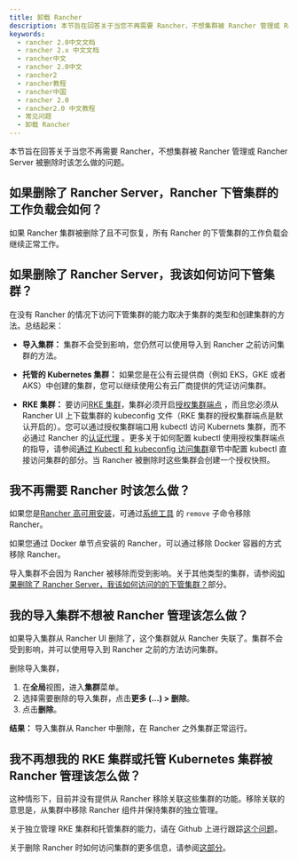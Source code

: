 ```yaml
---
title: 卸载 Rancher
description: 本节旨在回答关于当您不再需要 Rancher，不想集群被 Rancher 管理或 Rancher Server 被删除时该怎么做的问题。
keywords:
  - rancher 2.0中文文档
  - rancher 2.x 中文文档
  - rancher中文
  - rancher 2.0中文
  - rancher2
  - rancher教程
  - rancher中国
  - rancher 2.0
  - rancher2.0 中文教程
  - 常见问题
  - 卸载 Rancher
---
```


本节旨在回答关于当您不再需要 Rancher，不想集群被 Rancher 管理或 Rancher Server 被删除时该怎么做的问题。

## 如果删除了 Rancher Server，Rancher 下管集群的工作负载会如何？

如果 Rancher 集群被删除了且不可恢复，所有 Rancher 的下管集群的工作负载会继续正常工作。

## 如果删除了 Rancher Server，我该如何访问下管集群？

在没有 Rancher 的情况下访问下管集群的能力取决于集群的类型和创建集群的方法。总结起来：

- **导入集群：** 集群不会受到影响，您仍然可以使用导入到 Rancher 之前访问集群的方法。

- **托管的 Kubernetes 集群：** 如果您是在公有云提供商（例如 EKS，GKE 或者 AKS）中创建的集群，您可以继续使用公有云厂商提供的凭证访问集群。

- **RKE 集群：** 要访问[RKE 集群](/docs/cluster-provisioning/rke-clusters/_index)，集群必须开启[授权集群端点](/docs/overview/architecture/_index) ，而且您必须从 Rancher UI 上下载集群的 kubeconfig 文件（RKE 集群的授权集群端点是默认开启的）。您可以通过授权集群端口用 kubectl 访问 Kubernets 集群，而不必通过 Rancher 的[认证代理](/docs/overview/architecture/_index) 。更多关于如何配置 kubectl 使用授权集群端点的指导，请参阅[通过 Kubectl 和 kubeconfig 访问集群](/docs/cluster-admin/cluster-access/kubectl/_index)章节中配置 kubectl 直接访问集群的部分。当 Rancher 被删除时这些集群会创建一个授权快照。

## 我不再需要 Rancher 时该怎么做？

如果您是[Rancher 高可用安装](/docs/installation/k8s-install/_index)，可通过[系统工具](/docs/system-tools/_index) 的 `remove` 子命令移除 Rancher。

如果您通过 Docker 单节点安装的 Rancher，可以通过移除 Docker 容器的方式移除 Rancher。

导入集群不会因为 Rancher 被移除而受到影响。关于其他类型的集群，请参阅[如果删除了 Rancher Server，我该如何访问的的下管集群？](##如果删除了-rancher-server，我该如何访问下管集群？)部分。

## 我的导入集群不想被 Rancher 管理该怎么做？

如果导入集群从 Rancher UI 删除了，这个集群就从 Rancher 失联了。集群不会受到影响，并可以使用导入到 Rancher 之前的方法访问集群。

删除导入集群，

1. 在**全局**视图，进入**集群**菜单。
2. 选择需要删除的导入集群，点击**更多 (...) > 删除**。
3. 点击**删除**。

**结果：** 导入集群从 Rancher 中删除，在 Rancher 之外集群正常运行。

## 我不再想我的 RKE 集群或托管 Kubernetes 集群被 Rancher 管理该怎么做？

这种情形下，目前并没有提供从 Rancher 移除关联这些集群的功能。移除关联的意思是，从集群中移除 Rancher 组件并保持集群的独立管理。

关于独立管理 RKE 集群和托管集群的能力，请在 Github 上进行跟踪[这个问题](https://github.com/rancher/rancher/issues/25234)。

关于删除 Rancher 时如何访问集群的更多信息，请参阅[这部分](#如果删除了-rancher-server，我该如何访问的的下管集群？)。
